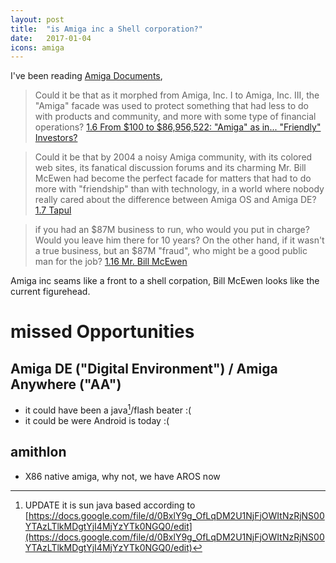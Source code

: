 ```yaml
---
layout: post
title:  "is Amiga inc a Shell corporation?"
date:   2017-01-04
icons: amiga
---
```


I've been reading [Amiga Documents](https://sites.google.com/site/amigadocuments/),

> Could it be that as it morphed from Amiga, Inc. I to Amiga, Inc. III, the "Amiga" facade was used to protect something that had less to do with products and community, and more with some type of financial operations?
[1.6 From $100 to $86,956,522: "Amiga" as in... "Friendly" Investors?](https://sites.google.com/site/amigadocuments/#TOC-From-100-to-86-956-522:-Amiga-as-in...-Friendly-Investors-)

> Could it be that by 2004 a noisy Amiga community, with its colored web sites, its fanatical discussion forums and its charming Mr. Bill McEwen had become the perfect facade for matters that had to do more with "friendship" than with technology, in a world where nobody really cared about the difference between Amiga OS and Amiga DE? 
[1.7 Tapul](https://sites.google.com/site/amigadocuments/#TOC-Tapul)

> if you had an $87M business to run, who would you put in charge? Would you leave him there for 10 years? On the other hand, if it wasn't a true business, but an $87M "fraud", who might be a good public man for the job?
[1.16 Mr. Bill McEwen](https://sites.google.com/site/amigadocuments/#TOC-Mr.-Bill-McEwen)


 Amiga inc seams like a front to a shell corpation, Bill McEwen looks like the current figurehead.




# missed Opportunities #
## Amiga DE ("Digital Environment") / Amiga Anywhere ("AA") ##
 * it could have been a java[^1]/flash beater :(
 * it could be were Android is today :(
## amithlon ##
 * X86 native amiga, why not, we have AROS now

[^1]: UPDATE it is sun java based according to [https://docs.google.com/file/d/0BxlY9g_OfLqDM2U1NjFjOWItNzRjNS00YTAzLTlkMDgtYjI4MjYzYTk0NGQ0/edit](https://docs.google.com/file/d/0BxlY9g_OfLqDM2U1NjFjOWItNzRjNS00YTAzLTlkMDgtYjI4MjYzYTk0NGQ0/edit)


